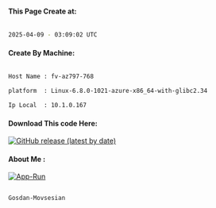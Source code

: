 
   
#### This Page Create at:

```bash

2025-04-09 - 03:09:02 UTC

```

#### Create By Machine:

```bash

Host Name : fv-az797-768

platform  : Linux-6.8.0-1021-azure-x86_64-with-glibc2.34

Ip Local  : 10.1.0.167

```
#### Download This code Here:

[![GitHub release (latest by date)](https://img.shields.io/github/v/release/Gosdan-Movsesian/Gosdan?style=for-the-badge&label=Download)](https://github.com/Gosdan-Movsesian/Gosdan/releases) 

</p> 

#### About Me :

[![App-Run](https://github.com/Gosdan-Movsesian/Gosdan/actions/workflows/App-Run.yml/badge.svg)](https://github.com/Gosdan-Movsesian/Gosdan/actions/workflows/App-Run.yml)

```bash

Gosdan-Movsesian

```

